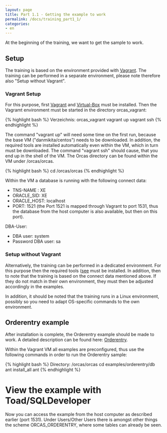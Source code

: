 ```yaml
---
layout: page
title: Part 1.1 - Getting the example to work
permalink: /docs/training_part1_1/
categories: 
- en
---
```


At the beginning of the training, we want to get the sample to work.

## Setup

The training is based on the environment provided with [Vagrant](https://www.vagrantup.com/). The training can be performed in a separate environment, please note therefore also "Setup without Vagrant".

### Vagrant Setup

For this purpose, first [Vagrant](https://www.vagrantup.com/) and [Virtual-Box](https://www.virtualbox.org/) must be installed. 
Then the Vagramt environment must be started in the directory orcas_vagrant:

{% highlight bash %}
Verzeichnis: orcas_vagrant
vagrant up
vagrant ssh
{% endhighlight %}

The command "vagrant up" will need some time on the first run, because the base VM ("danmikita/centos") needs to be downloaded. In addition, the required tools are installed automatically even within the VM, which in turn must be downloaded.
The command "vagrant ssh" should cause, that you end up in the shell of the VM. The Orcas directory can be found within the VM under /orcas/orcas.

{% highlight bash %}
cd /orcas/orcas
{% endhighlight %}

Within the VM a database is running with the following connect data:

- TNS-NAME : XE
- ORACLE_SID: XE
- ORACLE_HOST: localhost
- PORT: 1521 (the Port 1521 is mapped through Vagrant to port 1531, thus the database from the host computer is also available, but then on this port).

DBA-User:

- DBA user: system
- Password DBA user: sa

### Setup without Vagrant
Alternatively, the training can be performed in a dedicated environment. For this purpose then the required tools ([see]({{site.baseurl}}/docs/installation/) must be installed. In addition, then to note that the training is based on the connect data mentioned above. If they do not match in their own environment, they must then be adjusted accordingly in the examples.

In addition, it should be noted that the training runs in a Linux environment, possibly so you need to adapt OS-specific commands to the own environment.

## Orderentry example

After installation is complete, the Orderentry example should be made to work.
A detailed description can be found here: [Orderentry]({{site.baseurl}}/docs/examples/).

Within the Vagrant VM all examples are preconfigured, thus use the following commands in order to run the Orderentry sample:

{% highlight bash %}
Directory: /orcas/orcas
cd examples/orderentry/db
ant install_all
ant
{% endhighlight %}

# View the example with Toad/SQLDeveloper

Now you can access the example from the host computer as described earlier (port 1531). Under Users/Other Users there is amongst other things the scheme ORCAS_ORDERENTRY, where some tables can already be seen.